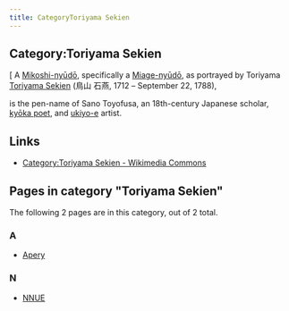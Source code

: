 ```yaml
---
title: CategoryToriyama Sekien
---
```

## Category:Toriyama Sekien



\[ A [Mikoshi-nyūdō](https://en.wikipedia.org/wiki/Mikoshi-ny%C5%ABd%C5%8D), specifically a [Miage-nyūdō](https://en.wikipedia.org/wiki/Miage-ny%C5%ABd%C5%8D), as portrayed by Toriyama
[Toriyama Sekien](https://en.wikipedia.org/wiki/Toriyama_Sekien) (鳥山 石燕, 1712 – September 22, 1788),

is the pen-name of Sano Toyofusa, an 18th-century Japanese scholar, [kyōka poet](https://en.wikipedia.org/wiki/Ky%C5%8Dka), and [ukiyo-e](https://en.wikipedia.org/wiki/Ukiyo-e) artist.

## Links

- [Category:Toriyama Sekien - Wikimedia Commons](https://commons.wikimedia.org/wiki/Category:Toriyama_Sekien)

## Pages in category "Toriyama Sekien"

The following 2 pages are in this category, out of 2 total.

### A

- [Apery](Apery "Apery")

### N

- [NNUE](NNUE "NNUE")

